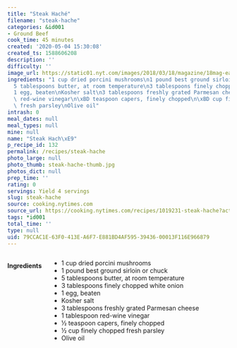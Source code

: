```yaml
---
title: "Steak Haché"
filename: "steak-hache"
categories: &id001
- Ground Beef
cook_time: 45 minutes
created: '2020-05-04 15:30:08'
created_ts: 1588606208
description: ''
difficulty: ''
image_url: https://static01.nyt.com/images/2018/03/18/magazine/18mag-eat1/18mag-eat1-articleLarge.jpg
ingredients: "1 cup dried porcini mushrooms\n1 pound best ground sirloin or chuck\n\
  5 tablespoons butter, at room temperature\n3 tablespoons finely chopped white onion\n\
  1 egg, beaten\nKosher salt\n3 tablespoons freshly grated Parmesan cheese\n1 tablespoon\
  \ red-wine vinegar\n\xBD teaspoon capers, finely chopped\n\xBD cup finely chopped\
  \ fresh parsley\nOlive oil"
intrash: 0
meal_dates: null
meal_types: null
mine: null
name: "Steak Hach\xE9"
p_recipe_id: 132
permalink: /recipes/steak-hache
photo_large: null
photo_thumb: steak-hache-thumb.jpg
photos_dict: null
prep_time: ''
rating: 0
servings: Yield 4 servings
slug: steak-hache
source: cooking.nytimes.com
source_url: https://cooking.nytimes.com/recipes/1019231-steak-hache?action=click&module=Local%20Search%20Recipe%20Card&pgType=search&rank=1
tags: *id001
total_time: ''
type: null
uid: 79CCAC1E-63F0-413E-A6F7-E881BD4AF595-39436-00013F116E966879
---
```

<div class="large-8 medium-7 columns" id="writeup">	</div><!-- #writeup -->
</div><!-- #row-one -->
<div class="row" id="row-two">	<div class="medium-4 small-5 columns" id="ingredients"><h4>Ingredients</h4><div class="box box-ingredients content"><ul>
<li>1 cup dried porcini mushrooms</li>
<li>1 pound best ground sirloin or chuck</li>
<li>5 tablespoons butter, at room temperature</li>
<li>3 tablespoons finely chopped white onion</li>
<li>1 egg, beaten</li>
<li>Kosher salt</li>
<li>3 tablespoons freshly grated Parmesan cheese</li>
<li>1 tablespoon red-wine vinegar</li>
<li>½ teaspoon capers, finely chopped</li>
<li>½ cup finely chopped fresh parsley</li>
<li>Olive oil</li>
</ul>
</div>	</div>	<div class="medium-6 small-7 columns" id="directions">	</div>